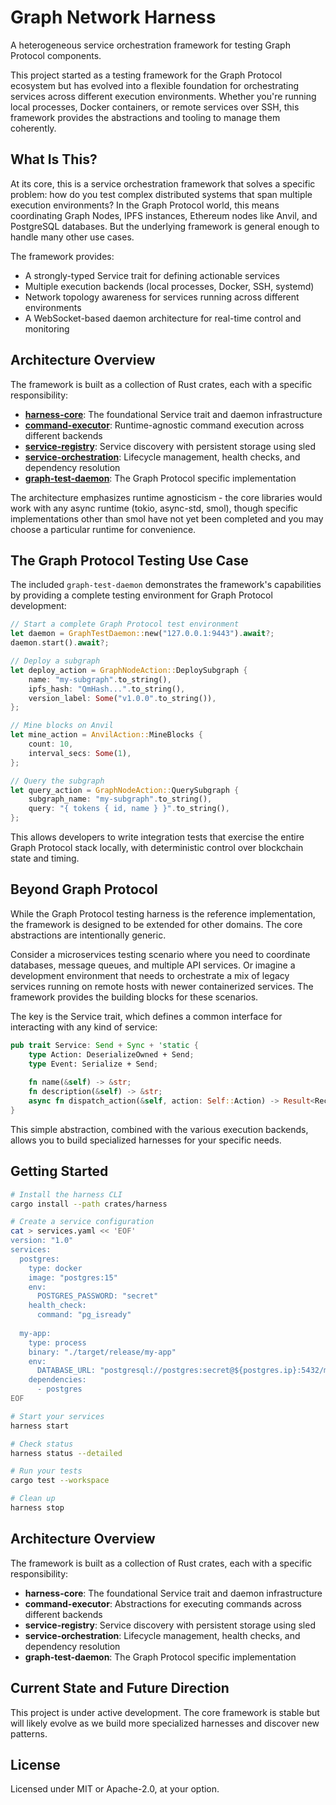 # Graph Network Harness

A heterogeneous service orchestration framework for testing Graph Protocol components. 

This project started as a testing framework for the Graph Protocol ecosystem but has evolved into a flexible foundation for orchestrating services across different execution environments. Whether you're running local processes, Docker containers, or remote services over SSH, this framework provides the abstractions and tooling to manage them coherently.

## What Is This?

At its core, this is a service orchestration framework that solves a specific problem: how do you test complex distributed systems that span multiple execution environments? In the Graph Protocol world, this means coordinating Graph Nodes, IPFS instances, Ethereum nodes like Anvil, and PostgreSQL databases. But the underlying framework is general enough to handle many other use cases.

The framework provides:
- A strongly-typed Service trait for defining actionable services
- Multiple execution backends (local processes, Docker, SSH, systemd)
- Network topology awareness for services running across different environments
- A WebSocket-based daemon architecture for real-time control and monitoring

## Architecture Overview

The framework is built as a collection of Rust crates, each with a specific responsibility:

- **[harness-core](crates/harness-core/README.md)**: The foundational Service trait and daemon infrastructure
- **[command-executor](crates/command-executor/README.md)**: Runtime-agnostic command execution across different backends
- **[service-registry](crates/service-registry/README.md)**: Service discovery with persistent storage using sled
- **[service-orchestration](crates/service-orchestration/README.md)**: Lifecycle management, health checks, and dependency resolution
- **[graph-test-daemon](crates/graph-test-daemon/README.md)**: The Graph Protocol specific implementation

The architecture emphasizes runtime agnosticism - the core libraries would work with any async runtime (tokio, async-std, smol), though specific implementations other than smol have not yet been completed and you may choose a particular runtime for convenience.

## The Graph Protocol Testing Use Case

The included `graph-test-daemon` demonstrates the framework's capabilities by providing a complete testing environment for Graph Protocol development:

```rust
// Start a complete Graph Protocol test environment
let daemon = GraphTestDaemon::new("127.0.0.1:9443").await?;
daemon.start().await?;

// Deploy a subgraph
let deploy_action = GraphNodeAction::DeploySubgraph {
    name: "my-subgraph".to_string(),
    ipfs_hash: "QmHash...".to_string(),
    version_label: Some("v1.0.0".to_string()),
};

// Mine blocks on Anvil
let mine_action = AnvilAction::MineBlocks {
    count: 10,
    interval_secs: Some(1),
};

// Query the subgraph
let query_action = GraphNodeAction::QuerySubgraph {
    subgraph_name: "my-subgraph".to_string(),
    query: "{ tokens { id, name } }".to_string(),
};
```

This allows developers to write integration tests that exercise the entire Graph Protocol stack locally, with deterministic control over blockchain state and timing.

## Beyond Graph Protocol

While the Graph Protocol testing harness is the reference implementation, the framework is designed to be extended for other domains. The core abstractions are intentionally generic.

Consider a microservices testing scenario where you need to coordinate databases, message queues, and multiple API services. Or imagine a development environment that needs to orchestrate a mix of legacy services running on remote hosts with newer containerized services. The framework provides the building blocks for these scenarios.

The key is the Service trait, which defines a common interface for interacting with any kind of service:

```rust
pub trait Service: Send + Sync + 'static {
    type Action: DeserializeOwned + Send;
    type Event: Serialize + Send;
    
    fn name(&self) -> &str;
    fn description(&self) -> &str;
    async fn dispatch_action(&self, action: Self::Action) -> Result<Receiver<Self::Event>>;
}
```

This simple abstraction, combined with the various execution backends, allows you to build specialized harnesses for your specific needs.

## Getting Started

```bash
# Install the harness CLI
cargo install --path crates/harness

# Create a service configuration
cat > services.yaml << 'EOF'
version: "1.0"
services:
  postgres:
    type: docker
    image: "postgres:15"
    env:
      POSTGRES_PASSWORD: "secret"
    health_check:
      command: "pg_isready"
      
  my-app:
    type: process
    binary: "./target/release/my-app"
    env:
      DATABASE_URL: "postgresql://postgres:secret@${postgres.ip}:5432/myapp"
    dependencies:
      - postgres
EOF

# Start your services
harness start

# Check status
harness status --detailed

# Run your tests
cargo test --workspace

# Clean up
harness stop
```

## Architecture Overview

The framework is built as a collection of Rust crates, each with a specific responsibility:

- **harness-core**: The foundational Service trait and daemon infrastructure
- **command-executor**: Abstractions for executing commands across different backends
- **service-registry**: Service discovery with persistent storage using sled
- **service-orchestration**: Lifecycle management, health checks, and dependency resolution
- **graph-test-daemon**: The Graph Protocol specific implementation



## Current State and Future Direction

This project is under active development. The core framework is stable but will likely evolve as we build more specialized harnesses and discover new patterns.

## License

Licensed under MIT or Apache-2.0, at your option.
